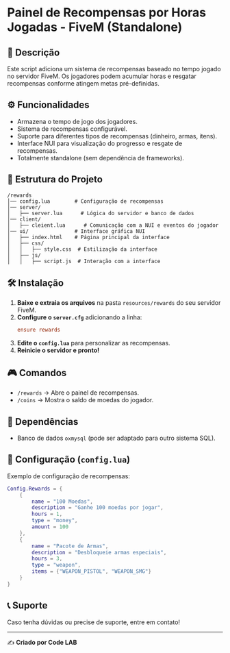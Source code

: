# Painel de Recompensas por Horas Jogadas - FiveM (Standalone)

## 📌 Descrição
Este script adiciona um sistema de recompensas baseado no tempo jogado no servidor FiveM. Os jogadores podem acumular horas e resgatar recompensas conforme atingem metas pré-definidas.

## ⚙️ Funcionalidades
- Armazena o tempo de jogo dos jogadores.
- Sistema de recompensas configurável.
- Suporte para diferentes tipos de recompensas (dinheiro, armas, itens).
- Interface NUI para visualização do progresso e resgate de recompensas.
- Totalmente standalone (sem dependência de frameworks).

## 📂 Estrutura do Projeto
```
/rewards
│── config.lua        # Configuração de recompensas
│── server/          
│   ├── server.lua      # Lógica do servidor e banco de dados
│── client/          
│   ├── cleient.lua      # Comunicação com a NUI e eventos do jogador
│── ui/               # Interface gráfica NUI
│   ├── index.html    # Página principal da interface
│   ├── css/         
│   │   ├── style.css  # Estilização da interface
│   ├── js/          
│   │   ├── script.js  # Interação com a interface
```

## 🛠️ Instalação
1. **Baixe e extraia os arquivos** na pasta `resources/rewards` do seu servidor FiveM.
2. **Configure o `server.cfg`** adicionando a linha:
   ```cfg
   ensure rewards
   ```
3. **Edite o `config.lua`** para personalizar as recompensas.
4. **Reinicie o servidor e pronto!**

## 🎮 Comandos
- `/rewards` → Abre o painel de recompensas.
- `/coins` → Mostra o saldo de moedas do jogador.

## 🔧 Dependências
- Banco de dados `oxmysql` (pode ser adaptado para outro sistema SQL).

## 📝 Configuração (`config.lua`)
Exemplo de configuração de recompensas:
```lua
Config.Rewards = {
    {
        name = "100 Moedas",
        description = "Ganhe 100 moedas por jogar",
        hours = 1,
        type = "money",
        amount = 100
    },
    {
        name = "Pacote de Armas",
        description = "Desbloqueie armas especiais",
        hours = 3,
        type = "weapon",
        items = {"WEAPON_PISTOL", "WEAPON_SMG"}
    }
}
```

## 📞 Suporte
Caso tenha dúvidas ou precise de suporte, entre em contato!

---
✍️ **Criado por Code LAB**
